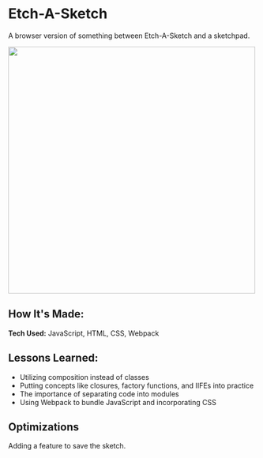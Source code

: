 # Etch-A-Sketch

A browser version of something between Etch-A-Sketch and a sketchpad.

<img src="https://user-images.githubusercontent.com/29896894/147890554-6d045494-532a-422a-a115-19e42976f591.png" width="500"/>

## How It's Made:

**Tech Used:** JavaScript, HTML, CSS, Webpack

## Lessons Learned:

- Utilizing composition instead of classes
- Putting concepts like closures, factory functions, and IIFEs into practice
- The importance of separating code into modules
- Using Webpack to bundle JavaScript and incorporating CSS

## Optimizations

Adding a feature to save the sketch.
